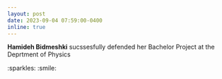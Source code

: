 ```yaml
---
layout: post
date: 2023-09-04 07:59:00-0400
inline: true
---
```


<p><strong>Hamideh Bidmeshki</strong> sucssesfully defended her Bachelor Project at the Deprtment of Physics</p> :sparkles: :smile:
